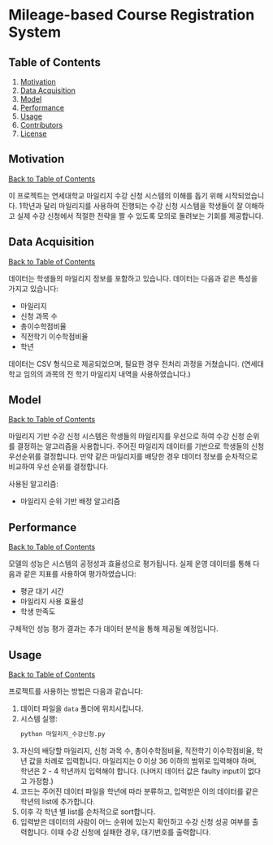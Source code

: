 # Mileage-based Course Registration System

## Table of Contents
1. [Motivation](#motivation)
2. [Data Acquisition](#data-acquisition)
3. [Model](#model)
4. [Performance](#performance)
5. [Usage](#usage)
6. [Contributors](#contributors)
7. [License](#license)

## Motivation
[Back to Table of Contents](#table-of-contents)

이 프로젝트는 연세대학교 마일리지 수강 신청 시스템의 이해를 돕기 위해 시작되었습니다. 1학년과 달리 마일리지를 사용하여 진행되는 수강 신청 시스템을 학생들이 잘 이해하고 실제 수강 신청에서 적절한 전략을 짤 수 있도록 모의로 돌려보는 기회를 제공합니다. 

## Data Acquisition
[Back to Table of Contents](#table-of-contents)

데이터는 학생들의 마일리지 정보를 포함하고 있습니다. 데이터는 다음과 같은 특성을 가지고 있습니다:
- 마일리지
- 신청 과목 수
- 총이수학점비율
- 직전학기 이수학점비율
- 학년

데이터는 CSV 형식으로 제공되었으며, 필요한 경우 전처리 과정을 거쳤습니다. (연세대학교 임의의 과목의 전 학기 마일리지 내역을 사용하였습니다.)

## Model
[Back to Table of Contents](#table-of-contents)

마일리지 기반 수강 신청 시스템은 학생들의 마일리지를 우선으로 하여 수강 신청 순위를 결정하는 알고리즘을 사용합니다. 주어진 마일리지 데이터를 기반으로 학생들의 신청 우선순위를 결정합니다. 만약 같은 마일리지를 배당한 경우 데이터 정보를 순차적으로 비교하여 우선 순위를 결정합니다.

사용된 알고리즘:
- 마일리지 순위 기반 배정 알고리즘

## Performance
[Back to Table of Contents](#table-of-contents)

모델의 성능은 시스템의 공정성과 효율성으로 평가됩니다. 실제 운영 데이터를 통해 다음과 같은 지표를 사용하여 평가하였습니다:
- 평균 대기 시간
- 마일리지 사용 효율성
- 학생 만족도

구체적인 성능 평가 결과는 추가 데이터 분석을 통해 제공될 예정입니다.

## Usage
[Back to Table of Contents](#table-of-contents)

프로젝트를 사용하는 방법은 다음과 같습니다:

1. 데이터 파일을 `data` 폴더에 위치시킵니다.
2. 시스템 실행:
    ```bash
    python 마일리지_수강신청.py
    ```
3. 자신의 배당할 마일리지, 신청 과목 수, 총이수학점비율, 직전학기 이수학점비율, 학년 값을 차례로 입력합니다. 
  마일리지는 0 이상 36 이하의 범위로 입력해야 하며, 학년은 2 - 4 학년까지 입력해야 합니다. (나머지 데이터 값은 faulty input이 없다고 가정함.)
4. 코드는 주어진 데이터 파일을 학년에 따라 분류하고, 입력받은 이의 데이터를 같은 학년의 list에 추가합니다.
5. 이후 각 학년 별 list를 순차적으로 sort합니다.
6. 입력받은 데이터의 사람이 어느 순위에 있는지 확인하고 수강 신청 성공 여부를 출력합니다. 이때 수강 신청에 실패한 경우, 대기번호를 출력합니다.    
